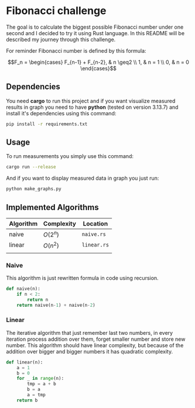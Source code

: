 # Fibonacci challenge
The goal is to calculate the biggest possible Fibonacci number under one second and I decided to try it using Rust language. In this README will be described my journey through this challenge.

For reminder Fibonacci number is defined by this formula:
```math
F_n = \begin{cases}
    F_{n-1} + F_{n-2}, & n \geq2 \\
    1, & n = 1 \\
    0, & n = 0
\end{cases}
```

## Dependencies
You need **cargo** to run this project and if you want visualize measured results in graph you need to have **python** (tested on version 3.13.7) and install it's dependencies using this command:
```bash
pip install -r requirements.txt
```

## Usage
To run measurements you simply use this command:
```bash
cargo run --release
```
And if you want to display measured data in graph you just run:
```bash
python make_graphs.py
```

## Implemented Algorithms

| Algorithm | Complexity | Location       |
|-----------|------------|----------------|
|   naive   | $`O(2^n)`$ |`naive.rs`      |
|  linear   | $`O(n^2)`$ |`linear.rs`     |
|           |            |                |

### Naive
This algorithm is just rewritten formula in code using recursion.

```python
def naive(n):
    if n < 2:
        return n
    return naive(n-1) + naive(n-2)
```

### Linear
The iterative algorithm that just remember last two numbers, in every iteration process addition over them, forget smaller number and store new number. This algorithm should have linear complexity, but because of the addition over bigger and bigger numbers it has quadratic complexity.  
```python
def linear(n):
    a = 1
    b = 0
    for _ in range(n):
        tmp = a + b
        b = a
        a = tmp
    return b
```